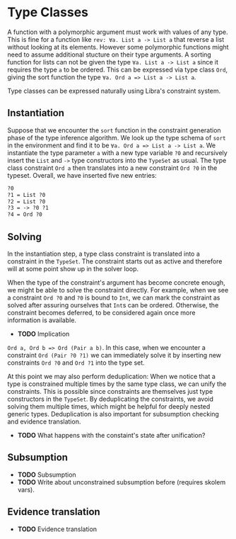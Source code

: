 # Type Classes

A function with a polymorphic argument must work with values of any type.
This is fine for a function like `rev: ∀a. List a -> List a` that reverse a
list without looking at its elements.
However some polymorphic functions might need to assume additional stucture
on their type arguments.
A sorting function for lists can not be given the type `∀a. List a -> List a`
since it requires the type `a` to be ordered.
This can be expressed via type class `Ord`, giving the sort function the type
`∀a. Ord a => List a -> List a`.

Type classes can be expressed naturally using Libra's constraint system.

## Instantiation

Suppose that we encounter the `sort` function in the constraint generation
phase of the type inference algorithm. We look up the type schema of `sort`
in the environment and find it to be `∀a. Ord a => List a -> List a`.
We instantiate the type parameter `a` with a new type variable `?0` and
recursively insert the `List` and `->` type constructors into the `TypeSet` as usual.
The type class constraint `Ord a` then translates into a new constraint `Ord ?0`
in the typeset. Overall, we have inserted five new entries:

```txt
?0
?1 = List ?0
?2 = List ?0
?3 = -> ?0 ?1
?4 = Ord ?0
```

## Solving

In the instantiation step, a type class constraint is translated into a constraint
in the `TypeSet`. The constraint starts out as active and therefore will at some
point show up in the solver loop.

When the type of the constraint's argument has become concrete enough,
we might be able to solve the constraint directly. For example, when we see
a constraint `Ord ?0` and `?0` is bound to `Int`, we can mark the constraint
as solved after assuring ourselves that `Int`s can be ordered. Otherwise,
the constraint becomes deferred, to be considered again once more information
is available.

 - **TODO** Implication

`Ord a, Ord b => Ord (Pair a b)`.
In this case, when we encounter a constraint `Ord (Pair ?0 ?1)` we can immediately
solve it by inserting new constraints `Ord ?0` and `Ord ?1` into the type set.


At this point we may also perform deduplication:
When we notice that a type is constrained multiple times by the same type class,
we can unify the constraints. This is possible since constraints are themselves
just type constructors in the `TypeSet`.
By deduplicating the constraints, we avoid solving them multiple times,
which might be helpful for deeply nested generic types.
Deduplication is also important for subsumption checking and evidence translation.

 - **TODO** What happens with the constaint's state after unification?
 
## Subsumption

 - **TODO** Subsumption
 - **TODO** Write about unconstrained subsumption before (requires skolem vars).
 
## Evidence translation
 
 - **TODO** Evidence translation
